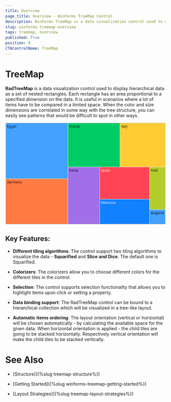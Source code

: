 ```yaml
---
title: Overview
page_title: Overview - WinForms TreeMap Control
description: WinForms TreeMap is a data visualization control used to display hierarchical data as a set of nested rectangles.  
slug: winforms-treemap-overview
tags: treemap, overview
published: True
position: 0
CTAControlName: TreeMap 
---
```


# TreeMap

**RadTreeMap** is a data visualization control used to display hierarchical data as a set of nested rectangles. Each rectangle has an area proportional to a specified dimension on the data. It is useful in scenarios where a lot of items have to be compared in a limited space. When the color and size dimensions are correlated in some way with the tree structure, you can easily see patterns that would be difficult to spot in other ways.

![treemap-overview 001](images/treemap-overview001.png)

## Key Features:

* **Different tiling algorithms**: The control support two tiling algorithms to visualize the data - **Squarified** and **Slice and Dice**. The default one is Squarified.

* **Colorizers**: The colorizers allow you to choose different colors for the different tiles in the control. 

* **Selection**: The control supports selection functionality that allows you to highlight items upon click or setting a property. 

* **Data binding support**: The RadTreeMap control can be bound to a hierarchical collection which will be visualized in a tree-like layout. 

* **Automatic items ordering**: The layout orientation (vertical or horizontal) will be chosen automatically - by calculating the available space for the given data. When horizontal orientation is applied - the child tiles are going to be stacked horizontally. Respectively vertical orientation will make the child tiles to be stacked vertically.

 
# See Also

* [Structure]({%slug treemap-structure%})

* [Getting Started]({%slug winforms-treemap-getting-started%})

* [Layout Strategies]({%slug treemap-layout-strategies%})

